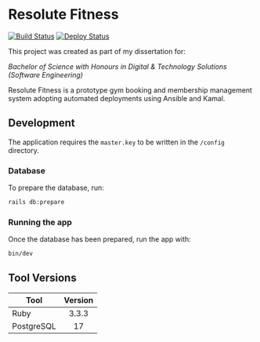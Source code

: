 # Resolute Fitness
[![Build Status](https://github.com/James-Malkin/resolute-fitness/actions/workflows/ci.yml/badge.svg?branch=main)](https://github.com/James-Malkin/resolute-fitness/actions?query=branch%3Amain)
[![Deploy Status](https://github.com/James-Malkin/resolute-fitness/actions/workflows/deploy.yml/badge.svg?branch=main)](https://github.com/James-Malkin/resolute-fitness/actions?query=branch%3Amain)

This project was created as part of my dissertation for:

*Bachelor of Science with Honours in Digital & Technology Solutions (Software Engineering)*

Resolute Fitness is a prototype gym booking and membership management system adopting automated deployments using Ansible and Kamal.

## Development

The application requires the `master.key` to be written in the `/config` directory.

### Database

To prepare the database, run:

```bash
rails db:prepare
```

### Running the app

Once the database has been prepared, run the app with:

```bash
bin/dev
```

## Tool Versions

| Tool | Version |
|------|:-------:|
|Ruby|3.3.3 |
|PostgreSQL| 17 |